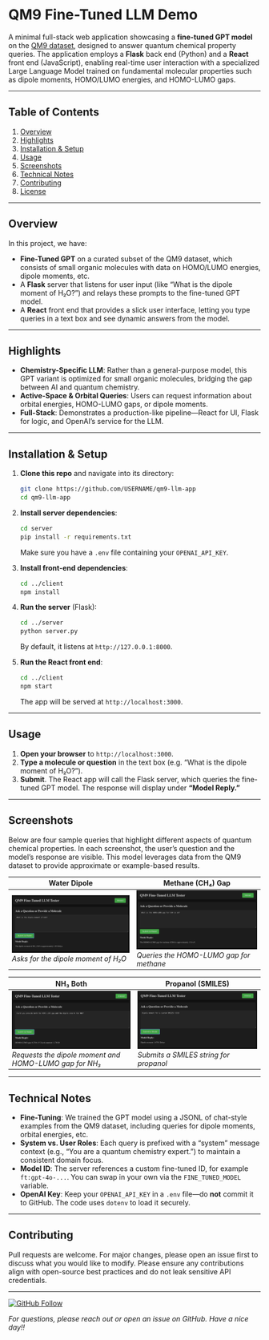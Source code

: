 # QM9 Fine-Tuned LLM Demo

A minimal full-stack web application showcasing a **fine-tuned GPT model** on the [QM9 dataset](https://doi.org/10.1021/ct400195j), designed to answer quantum chemical property queries. The application employs a **Flask** back end (Python) and a **React** front end (JavaScript), enabling real-time user interaction with a specialized Large Language Model trained on fundamental molecular properties such as dipole moments, HOMO/LUMO energies, and HOMO-LUMO gaps.

---

## Table of Contents
1. [Overview](#overview)  
2. [Highlights](#highlights)  
3. [Installation & Setup](#installation--setup)  
4. [Usage](#usage)  
5. [Screenshots](#screenshots)  
6. [Technical Notes](#technical-notes)  
7. [Contributing](#contributing)  
8. [License](#license)

---

## Overview

In this project, we have:
- **Fine-Tuned GPT** on a curated subset of the QM9 dataset, which consists of small organic molecules with data on HOMO/LUMO energies, dipole moments, etc.  
- A **Flask** server that listens for user input (like “What is the dipole moment of H₂O?”) and relays these prompts to the fine-tuned GPT model.  
- A **React** front end that provides a slick user interface, letting you type queries in a text box and see dynamic answers from the model.

---

## Highlights

- **Chemistry-Specific LLM**: Rather than a general-purpose model, this GPT variant is optimized for small organic molecules, bridging the gap between AI and quantum chemistry.
- **Active-Space & Orbital Queries**: Users can request information about orbital energies, HOMO-LUMO gaps, or dipole moments.
- **Full-Stack**: Demonstrates a production-like pipeline—React for UI, Flask for logic, and OpenAI’s service for the LLM.

---

## Installation & Setup

1. **Clone this repo** and navigate into its directory:
   ```bash
   git clone https://github.com/USERNAME/qm9-llm-app
   cd qm9-llm-app
   ```

2. **Install server dependencies**:
   ```bash
   cd server
   pip install -r requirements.txt
   ```
   Make sure you have a `.env` file containing your `OPENAI_API_KEY`.

3. **Install front-end dependencies**:
   ```bash
   cd ../client
   npm install
   ```

4. **Run the server** (Flask):
   ```bash
   cd ../server
   python server.py
   ```
   By default, it listens at `http://127.0.0.1:8000`.

5. **Run the React front end**:
   ```bash
   cd ../client
   npm start
   ```
   The app will be served at `http://localhost:3000`.

---

## Usage

1. **Open your browser** to `http://localhost:3000`.
2. **Type a molecule or question** in the text box (e.g. “What is the dipole moment of H₂O?”).
3. **Submit**. The React app will call the Flask server, which queries the fine-tuned GPT model. The response will display under **“Model Reply.”**

---

## Screenshots

Below are four sample queries that highlight different aspects of quantum chemical properties. In each screenshot, the user’s question and the model’s response are visible. This model leverages data from the QM9 dataset to provide approximate or example-based results.

| **Water Dipole** | **Methane (CH₄) Gap** |
|---|---|
| ![Water Dipole](./screenshots/water_dipole.png) <br/> *Asks for the dipole moment of H₂O* | ![Methane Gap](./screenshots/ch4_gap.png) <br/> *Queries the HOMO-LUMO gap for methane* |

| **NH₃ Both** | **Propanol (SMILES)** |
|---|---|
| ![NH3 Both](./screenshots/nh3_both.png) <br/> *Requests the dipole moment and HOMO-LUMO gap for NH₃* | ![Propanol SMILES](./screenshots/propanol_smiles.png) <br/> *Submits a SMILES string for propanol* |

---

## Technical Notes

- **Fine-Tuning**: We trained the GPT model using a JSONL of chat-style examples from the QM9 dataset, including queries for dipole moments, orbital energies, etc.
- **System vs. User Roles**: Each query is prefixed with a “system” message context (e.g., “You are a quantum chemistry expert.”) to maintain a consistent domain focus.
- **Model ID**: The server references a custom fine-tuned ID, for example `ft:gpt-4o-...`. You can swap in your own via the `FINE_TUNED_MODEL` variable.
- **OpenAI Key**: Keep your `OPENAI_API_KEY` in a `.env` file—do **not** commit it to GitHub. The code uses `dotenv` to load it securely.

---

## Contributing

Pull requests are welcome. For major changes, please open an issue first to discuss what you would like to modify. Please ensure any contributions align with open-source best practices and do not leak sensitive API credentials.

---
[![GitHub Follow](https://img.shields.io/github/followers/RomitChakraborty?label=Follow&style=social)](https://github.com/RomitChakraborty)

*For questions, please reach out or open an issue on GitHub. Have a nice day!!*
```
